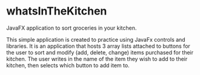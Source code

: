 # whatsInTheKitchen
JavaFX application to sort groceries in your kitchen.

This simple application is created to practice using JavaFx controls and libraries. It is an application that hosts 3 array lists attached to buttons for the user to sort and modify (add, delete, change) items purchased for their kitchen. The user writes in the name of the item they wish to add to their kitchen, then selects which button to add item to.
